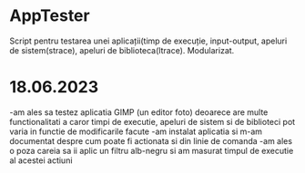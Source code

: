 # AppTester
Script pentru testarea unei aplicații(timp de execuție, input-output, apeluri de sistem(strace), apeluri de biblioteca(ltrace). Modularizat.

# 18.06.2023
-am ales sa testez aplicatia GIMP (un editor foto) deoarece are multe functionalitati a caror timpi de executie, apeluri de sistem si de biblioteci pot varia in functie de modificarile facute
-am instalat aplicatia si m-am documentat despre cum poate fi actionata si din linie de comanda
-am ales o poza careia sa ii aplic un filtru alb-negru si am masurat timpul de executie al acestei actiuni